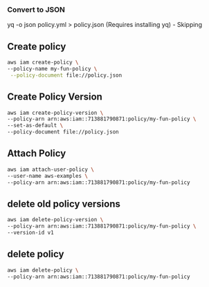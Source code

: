 ### Convert to JSON 

yq -o json policy.yml > policy.json (Requires installing yq) - Skipping

## Create policy

```sh
aws iam create-policy \
--policy-name my-fun-policy \
 --policy-document file://policy.json
 ```


## Create Policy Version

```sh
aws iam create-policy-version \
--policy-arn arn:aws:iam::713881790871:policy/my-fun-policy \
--set-as-default \
--policy-document file://policy.json
```

## Attach Policy

```sh
aws iam attach-user-policy \
--user-name aws-examples \
--policy-arn arn:aws:iam::713881790871:policy/my-fun-policy
```

## delete old policy versions

```sh
aws iam delete-policy-version \
--policy-arn arn:aws:iam::713881790871:policy/my-fun-policy \
--version-id v1
```

## delete policy

```sh
aws iam delete-policy \
--policy-arn arn:aws:iam::713881790871:policy/my-fun-policy
```